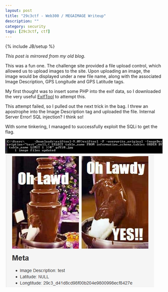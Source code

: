 ```yaml
---
layout: post
title: "29c3ctf - Web300 / MEGAIMAGE Writeup"
description: ""
category: security
tags: [29c3ctf, ctf]
---
```

{% include JB/setup %}

*This post is mirrored from my old blog.*

This was a fun one. The challenge site provided a file upload control, which allowed us to upload images to the site. Upon uploading an image, the image would be displayed under a new file name, along with the associated Image Description, GPS Longitude and GPS Latitude tags.

My first thought was to insert some PHP into the exif data, so I downloaded the very useful <a href="http://www.sno.phy.queensu.ca/~phil/exiftool/">ExifTool</a> to attempt this.

This attempt failed, so I pulled out the next trick in the bag. I threw an apostrophe into the Image Description tag and uploaded the file. Internal Server Error! SQL injection? I think so!

With some tinkering, I managed to successfully exploit the SQLi to get the flag.

<img src="/images/web300-1.png">

<img src="/images/web300-2.png">